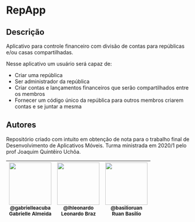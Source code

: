 # RepApp

## Descrição
Aplicativo para controle financeiro com divisão de contas para repúblicas e/ou casas compartilhadas.

Nesse aplicativo um usuário será capaz de:

- Criar uma república
- Ser administrador da república
- Criar contas e lançamentos financeiros que serão compartilhados entre os membros
- Fornecer um código único da república para outros membros criarem contas e se juntar a mesma


## Autores

Repositório criado com intuito em obtenção de nota para o trabalho final de Desenvolvimento de Aplicativos Móveis. Turma ministrada em 2020/1 pelo prof Joaquim Quintêiro Uchôa.

| [<img src="https://avatars1.githubusercontent.com/u/43866423?s=460&v=4" width=115><br><sub>@gabrielleacuba</sub>](https://github.com/gabrielleacuba) <br><sub>Gabrielle Almeida</sub> | [<img src="https://avatars0.githubusercontent.com/u/11544276?v=4&s=450" width=115><br><sub>@lhleonardo</sub>](https://github.com/lhleonardo) <br><sub>Leonardo Braz</sub> | [<img src="https://avatars2.githubusercontent.com/u/50530521?s=460&v=4" width=115><br><sub>@basilioruan</sub>](https://github.com/basilioruan) <br><sub>Ruan Basílio</sub> | 
| :-----------------------------------------------------------------------------------------------------------------------------------------------------------------------: | :----------------------------------------------------------------------------------------------------------------------------------------------------------------------------: | :----------------------------------------------------------------------------------------------------------------------------------------------------------------------------: |
